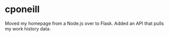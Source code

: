# cponeill
Moved my homepage from a Node.js over to Flask. Added an API that pulls my work history data.

